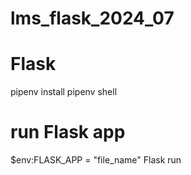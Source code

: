 # lms_flask_2024_07

# Flask

pipenv install
pipenv shell

# run Flask app
$env:FLASK_APP = "file_name"
Flask run

